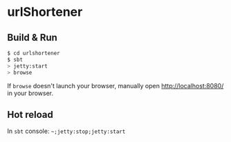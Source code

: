 # urlShortener #

## Build & Run ##

```sh
$ cd urlshortener
$ sbt
> jetty:start
> browse
```

If `browse` doesn't launch your browser, manually open [http://localhost:8080/](http://localhost:8080/) in your browser.

## Hot reload

In `sbt` console:
`~;jetty:stop;jetty:start`
